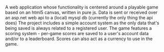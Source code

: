 A web application whose functionality is centered around a playable game based on an html5 canvas, written in pure js. Data is sent or received over an asp.net web api to a (local) mysql db (currently the only thing the api does)
The project includes a simple account system as the only data that's being saved is always related to a registered user. The game features a scoring system - per-game scores are saved to a user's account data and/or to a leaderboard. Scores can also act as a currency to use in the game.
